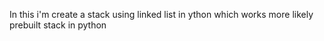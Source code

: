In this i'm create a stack using linked list in ython which works more likely prebuilt stack in python
